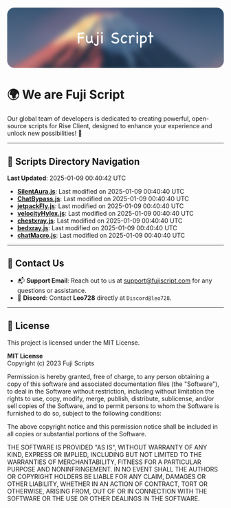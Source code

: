 ![Banner](.github/b.webp)

# 🌍 **We are Fuji Script**

Our global team of developers is dedicated to creating powerful, open-source scripts for Rise Client, designed to enhance your experience and unlock new possibilities! 🌟

---
<!-- SCRIPTS_NAVIGATION_START -->
## 📂 **Scripts Directory Navigation**

**Last Updated**: 2025-01-09 00:40:42 UTC

- **[SilentAura.js](scripts/SilentAura.js)**: Last modified on 2025-01-09 00:40:40 UTC
- **[ChatBypass.js](scripts/ChatBypass.js)**: Last modified on 2025-01-09 00:40:40 UTC
- **[jetpackFly.js](scripts/jetpackFly.js)**: Last modified on 2025-01-09 00:40:40 UTC
- **[velocityHylex.js](scripts/velocityHylex.js)**: Last modified on 2025-01-09 00:40:40 UTC
- **[chestxray.js](scripts/chestxray.js)**: Last modified on 2025-01-09 00:40:40 UTC
- **[bedxray.js](scripts/bedxray.js)**: Last modified on 2025-01-09 00:40:40 UTC
- **[chatMacro.js](scripts/chatMacro.js)**: Last modified on 2025-01-09 00:40:40 UTC

<!-- SCRIPTS_NAVIGATION_END -->

---

## 💬 **Contact Us**  
- 📬 **Support Email**: Reach out to us at [support@fujiscript.com](mailto:support@fujiscript.com) for any questions or assistance.  
- 💬 **Discord**: Contact **Leo728** directly at `Discord@leo728`.

---

## 📜 **License**

This project is licensed under the MIT License.  

**MIT License**  
Copyright (c) 2023 Fuji Scripts  

Permission is hereby granted, free of charge, to any person obtaining a copy of this software and associated documentation files (the "Software"), to deal in the Software without restriction, including without limitation the rights to use, copy, modify, merge, publish, distribute, sublicense, and/or sell copies of the Software, and to permit persons to whom the Software is furnished to do so, subject to the following conditions:  

The above copyright notice and this permission notice shall be included in all copies or substantial portions of the Software.  

THE SOFTWARE IS PROVIDED "AS IS", WITHOUT WARRANTY OF ANY KIND, EXPRESS OR IMPLIED, INCLUDING BUT NOT LIMITED TO THE WARRANTIES OF MERCHANTABILITY, FITNESS FOR A PARTICULAR PURPOSE AND NONINFRINGEMENT. IN NO EVENT SHALL THE AUTHORS OR COPYRIGHT HOLDERS BE LIABLE FOR ANY CLAIM, DAMAGES OR OTHER LIABILITY, WHETHER IN AN ACTION OF CONTRACT, TORT OR OTHERWISE, ARISING FROM, OUT OF OR IN CONNECTION WITH THE SOFTWARE OR THE USE OR OTHER DEALINGS IN THE SOFTWARE.  
